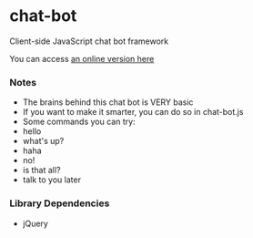 chat-bot
========
Client-side JavaScript chat bot framework

You can access [an online version here](http://liouh.com/bot/)

### Notes
* The brains behind this chat bot is VERY basic
* If you want to make it smarter, you can do so in chat-bot.js
* Some commands you can try:
 * hello
 * what's up?
 * haha
 * no!
 * is that all?
 * talk to you later

### Library Dependencies

* jQuery
